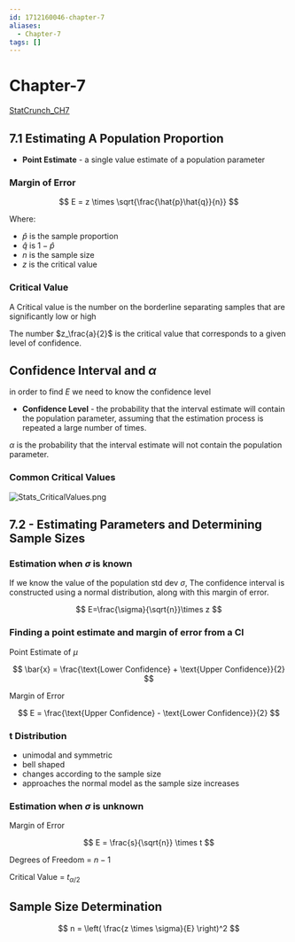```yaml
---
id: 1712160046-chapter-7
aliases:
  - Chapter-7
tags: []
---
```


# Chapter-7

[StatCrunch_CH7](College/STAT_2050/1712163278-statcrunchch7.md)

## 7.1 Estimating A Population Proportion

- **Point Estimate** - a single value estimate of a population parameter

### Margin of Error

$$ E = z \times \sqrt{\frac{\hat{p}\hat{q}}{n}} $$

Where:

- $\hat{p}$ is the sample proportion
- $\hat{q}$ is $1-\hat{p}$
- $n$ is the sample size
- $z$ is the critical value

### Critical Value

A Critical value is the number on the borderline separating samples that are significantly low or high

The number $z_\frac{a}{2}$ is the critical value that corresponds to a given level of confidence.

## Confidence Interval and $\alpha$

in order to find $E$ we need to know the confidence level

- **Confidence Level** - the probability that the interval estimate will contain the population parameter, assuming that the estimation process is repeated a large number of times.

$\alpha$ is the probability that the interval estimate will not contain the population parameter.

### Common Critical Values

![Stats_CriticalValues.png](assets/imgs/Stats_CriticalValues.png)

## 7.2 - Estimating Parameters and Determining Sample Sizes

### Estimation when $\sigma$ is known

If we know the value of the population std dev $\sigma$, The confidence interval is constructed using a normal distribution, along with this margin of error.

$$ E=\frac{\sigma}{\sqrt{n}}\times z $$

### Finding a point estimate and margin of error from a CI

Point Estimate of $\mu$

$$ \bar{x} = \frac{\text{Lower Confidence} + \text{Upper Confidence}}{2} $$

Margin of Error

$$ E = \frac{\text{Upper Confidence} - \text{Lower Confidence}}{2} $$

### t Distribution

- unimodal and symmetric
- bell shaped
- changes according to the sample size
- approaches the normal model as the sample size increases

### Estimation when $\sigma$ is unknown

Margin of Error

$$ E = \frac{s}{\sqrt{n}} \times t $$

Degrees of Freedom = $n-1$

Critical Value = $t_{\alpha/2}$

## Sample Size Determination

$$ n = \left( \frac{z \times \sigma}{E} \right)^2 $$
